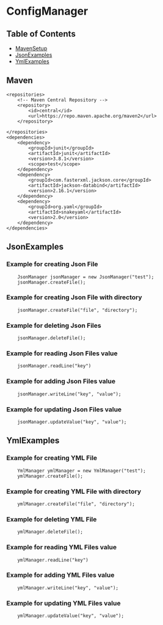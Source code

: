 # ConfigManager

## Table of Contents
 - [MavenSetup](#Maven)
 - [JsonExamples](#JsonExamples)
 - [YmlExamples](#YmlExamples)

## Maven
       
    <repositories>
        <!-- Maven Central Repository -->
        <repository>
            <id>central</id>
            <url>https://repo.maven.apache.org/maven2</url>
        </repository>

    </repositories>
    <dependencies>
        <dependency>
            <groupId>junit</groupId>
            <artifactId>junit</artifactId>
            <version>3.8.1</version>
            <scope>test</scope>
        </dependency>
        <dependency>
            <groupId>com.fasterxml.jackson.core</groupId>
            <artifactId>jackson-databind</artifactId>
            <version>2.16.1</version>
        </dependency>
        <dependency>
            <groupId>org.yaml</groupId>
            <artifactId>snakeyaml</artifactId>
            <version>2.0</version>
        </dependency>
    </dependencies>

## JsonExamples

### Example for creating Json File
        JsonManager jsonManager = new JsonManager("test");
        jsonManager.createFile();

### Example for creating Json File with directory
        jsonManager.createFile("file", "directory");
### Example for deleting Json Files
        jsonManager.deleteFile();
### Example for reading Json Files value
        jsonManager.readLine("key")
### Example for adding Json Files value
        jsonManager.writeLine("key", "value");
### Example for updating Json Files value
        jsonManager.updateValue("key", "value");
        
## YmlExamples
### Example for creating YML File
        YmlManager ymlManager = new YmlManager("test");
        ymlManager.createFile();

### Example for creating YML File with directory
        ymlManager.createFile("file", "directory");
### Example for deleting YML File
        ymlManager.deleteFile();
### Example for reading YML Files value
        ymlManager.readLine("key")
### Example for adding YML Files value
        ymlManager.writeLine("key", "value");
### Example for updating YML Files value
        ymlManager.updateValue("key", "value");
